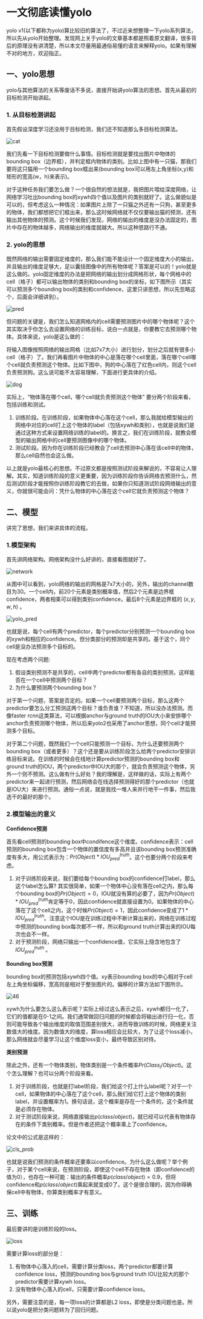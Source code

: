 # 一文彻底读懂yolo

yolo v1(以下都称为yolo)算比较旧的算法了，不过近来想整理一下yolo系列算法，所以先从yolo开始整理。发现网上关于yolo的文章基本都是照着原文翻译，很多背后的原理没有讲清楚，所以本文尽量用最通俗易懂的语言来解释yolo。如果有理解不对的地方，欢迎指正。

## 一、yolo思想

yolo与其他算法的关系等废话不多说，直接开始讲yolo算法的思想。首先从最初的目标检测开始讲起。

### 1. 从目标检测讲起

首先假设深度学习还没用于目标检测，我们还不知道那么多目标检测算法。

![cat](./pics/cat.png)

我们先看一下目标检测要做什么事情。目标检测就是要找出图片中物体的bounding box（边界框），并判定框内物体的类别。比如上图中有一只猫，那我们要将这只猫用一个bounding box框出来(bounding box可以用左上角坐标(x,y)和矩形的宽高(w，h)来表示)。

对于这种任务我们要怎么做？一个很自然的想法就是，我把图片喂给深度网络，让网络学习吐出bounding box的xywh四个值以及图片的类别就好了。这么做貌似是可以的，但考虑这么一种情况：如果图片上除了一只猫之外还有一只狗，甚至更多的物体，我们都想把它们框出来，那么这时候网络就不仅仅要输出猫的预测，还有输出其他物体的预测。这个时候我们发现，网络的输出的维度是没办法固定的，图片中存在的物体越多，网络输出的维度就越大。所以这种思路行不通。

### 2. yolo的思想

既然网络的输出需要固定维度的，那么我们能不能设计一个固定维度大小的输出，并且输出的维度足够大，足以囊括图像中的所有物体呢？答案是可以的！yolo就是这么做的。yolo固定维度的办法是把网络的输出划分成网格形状，每个网格中的cell（格子）都可以输出物体的类别和bounding box的坐标，如下图所示（其实可以预测多个bounding box的类别和confidence，这里只讲思想，所以先忽略这个，后面会详细讲到）。

![pred](./pics/pred.png)

但问题的关键是，我们怎么知道网格内的cell需要预测图片中的哪个物体呢？这个其实取决于你怎么去设置网络的训练目标，说白一点就是，你要教它去预测哪个物体。具体来说，yolo是这么做的：

将输入图像按照网络的输出网格（比如7x7大小）进行划分，划分之后就有很多小cell（格子）了。我们再看图片中物体的中心是落在哪个cell里面，落在哪个cell哪个cell就负责预测这个物体。比如下图中，狗的中心落在了红色cell内，则这个cell负责预测狗。这么说可能不太容易理解，下面进行更具体的介绍。

![dog](./pics/dog.png)

实际上，“物体落在哪个cell，哪个cell就负责预测这个物体” 要分两个阶段来看，包括训练和测试。

1. 训练阶段。在训练阶段，如果物体中心落在这个cell，那么我就给模型输出的网格中对应的cell打上这个物体的label（包括xywh和类别），也就是说我们是通过这种方式来设置网络训练的label的。换言之，我们在训练阶段，就教会模型的输出网格中的cell要预测图像中的哪个物体。
2. 测试阶段。因为你在训练阶段已经教会了cell去预测中心落在该cell中的物体，那么cell自然也会这么做。

以上就是yolo最核心的思想。不过原文都是按照测试阶段来解说的，不容易让人理解。其实，知道训练阶段的意义更重要，因为训练阶段你告诉网络去预测什么，然后测试阶段才能按照你训练阶段教它的去做，如果你只知道测试阶段网络输出的意义，你就很可能会问：凭什么物体的中心落在这个cell它就负责预测这个物体？

## 二、模型

讲完了思想，我们来讲具体的流程。

### 1.模型架构

首先讲网络架构。网络架构没什么好讲的，直接看图就好了。

![network](./pics/network.png)

从图中可以看到，yolo网络的输出的网格是7x7大小的，另外，输出的channel数目为30。一个cell内，前20个元素是类别概率值，然后2个元素是边界框confidence，两者相乘可以得到类别confidence，最后8个元素是边界框的 $(x, y,w,h)$ 。

![yolo_pred](./pics/yolo_pred.png)

也就是说，每个cell有两个predictor，每个predictor分别预测一个bounding box的xywh和相应的confidence。但分类部分的预测却是共享的。基于这个，同个cell是没办法预测多个目标的。

现在考虑两个问题:

1. 假设类别预测不是共享的，cell中两个predictor都有各自的类别预测，这样能否在一个cell中预测两个目标？
2. 为什么要预测两个bounding box？

对于第一个问题，答案是否定的。如果一个cell要预测两个目标，那么这两个predictor要怎么分工预测这两个目标？谁负责谁？不知道，所以没办法预测。而像faster rcnn这类算法，可以根据anchor与ground truth的IOU大小来安排哪个anchor负责预测哪个物体，所以后来yolo2也采用了anchor思想，同个cell才能预测多个目标。

对于第二个问题，既然我们一个cell只能预测一个目标，为什么还要预测两个bounding box（或者更多）？这个还是要从训练阶段怎么给两个predictor安排训练目标来说。在训练的时候会在线地计算predictor预测的bounding box和ground truth的IOU，两个predictor中IOU大的那个，就会负责预测这个物体，另外一个则不预测。这么做有什么好处？我的理解是，这样做的话，实际上有两个predictor来一起进行预测，然后网络会在线选择预测得好的那个predictor（也就是IOU大）来进行预测。通俗一点说，就是我找一堆人来并行地干一件事，然后我选干的最好的那个。

### 2.模型输出的意义

**Confidence预测**

首先看cell预测的bounding box中condifence这个维度。confidence表示：cell预测的bounding box包含一个物体的置信度有多高并且该bounding box预测准确度有多大，用公式表示为：$Pr(Object) * IOU^{truth}_{pred}$。这个也要分两个阶段来考虑。

1. 对于训练阶段来说，我们要给每个bounding box的confidence打label，那么这个label怎么算? 其实很简单，如果一个物体中心没有落在cell之内，那么每个bounding box的$Pr(Object)=0$，IOU就没有算的必要了，因为$Pr(Object) * IOU^{truth}_{pred}$肯定等于0，因此confidence就直接设置为0。如果物体的中心落在了这个cell之内，这个时候$Pr(Object)=1$，因此confidence变成了$1*IOU^{truth}_{pred}$。注意这个IOU是在训练过程中不断计算出来的，网络在训练过程中预测的bounding box每次都不一样，所以和ground truth计算出来的IOU每次也会不一样。
2. 对于预测阶段，网络只输出一个confidence值，它实际上隐含地包含了$IOU^{truth}_{pred}$ 。

**Bounding box预测**

bounding box的预测包括xywh四个值。xy表示bounding box的中心相对于cell左上角坐标偏移，宽高则是相对于整张图片的。偏移的计算方法如下图所示。

![46](./pics/46.png)

xywh为什么要怎么这么表示呢？实际上经过这么表示之后，xywh都归一化了，它们的值都是在0-1之间。我们通常做回归问题的时候都会将输出进行归一化，否则可能导致各个输出维度的取值范围差别很大，进而导致训练的时候，网络更关注数值大的维度。因为数值大的维度，算loss相应会比较大，为了让这个loss减小，那么网络就会尽量学习让这个维度loss变小，最终导致区别对待。

**类别预测**

除此之外，还有一个物体类别，物体类别是一个条件概率$Pr(Class_i/Object)$。这个怎么理解？也可以分两个阶段来看。

1. 对于训练阶段，也就是打label阶段，我们给这个打上什么label呢？对于一个cell，如果物体的中心落在了这个cell，那么我们给它打上这个物体的类别label，并设置概率为1。换句话说，这个概率是存在一个条件的，这个条件就是必须存在物体。
2. 对于测试阶段来说，网络直接输出$p(class/object)$，就已经可以代表有物体存在的条件下类别概率。但是作者还把这个概率乘上了confidence。

论文中的公式是这样的：

![cls_prob](./pics/cls_prob.png)

也就是说我们预测的条件概率还要乘以confidence。为什么这么做呢？举个例子，对于某个cell来说，在预测阶段，即使这个cell不存在物体（即confidence的值为0），也存在一种可能：输出的条件概率$p(class/object)=0.9$，但将confidence和$p(class/object)$乘起来就变成0了。这个是很合理的，因为你得确保cell中有物体，你算类别概率才有意义。

## 三、训练

最后要讲的是训练阶段的loss。

![loss](/home/pi/stone/Notes/DeepLearning/objectDetection/yolo/pics/loss.png)

需要计算loss的部分是：

1. 有物体中心落入的cell，需要计算分类loss，两个predictor都要计算confidence loss，预测的bounding box与ground truth IOU比较大的那个predictor需要计算xywh loss。
2. 没有物体中心落入的cell，只需要计算confidence loss。

另外，需要注意的是，每一项loss的计算都是L2 loss，即使是分类问题也是。所以说yolo是把分类问题转为了回归问题。

